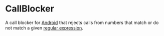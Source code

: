 # CallBlocker

A call blocker for [Android](https://www.android.com/) that rejects calls from numbers that match or do not match a given [regular expression](https://en.wikipedia.org/wiki/Regular_expression).
